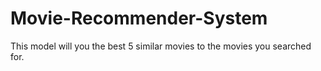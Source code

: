 # Movie-Recommender-System
This model will you the best 5 similar movies to the movies you searched for.
